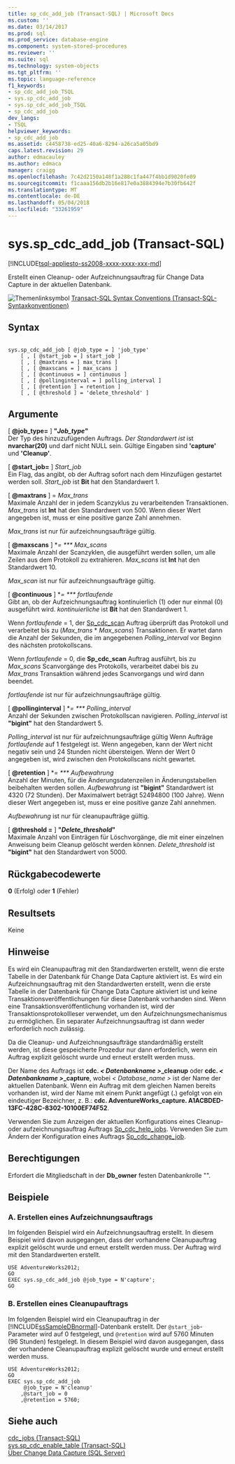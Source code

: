 ```yaml
---
title: sp_cdc_add_job (Transact-SQL) | Microsoft Docs
ms.custom: ''
ms.date: 03/14/2017
ms.prod: sql
ms.prod_service: database-engine
ms.component: system-stored-procedures
ms.reviewer: ''
ms.suite: sql
ms.technology: system-objects
ms.tgt_pltfrm: ''
ms.topic: language-reference
f1_keywords:
- sp_cdc_add_job_TSQL
- sys.sp_cdc_add_job
- sys.sp_cdc_add_job_TSQL
- sp_cdc_add_job
dev_langs:
- TSQL
helpviewer_keywords:
- sp_cdc_add_job
ms.assetid: c4458738-ed25-40a6-8294-a26ca5a05bd9
caps.latest.revision: 29
author: edmacauley
ms.author: edmaca
manager: craigg
ms.openlocfilehash: 7c42d2150a148f1a288c1fa447f4bb1d9020fe09
ms.sourcegitcommit: f1caaa156db2b16e817e0a3884394e7b30fb642f
ms.translationtype: MT
ms.contentlocale: de-DE
ms.lasthandoff: 05/04/2018
ms.locfileid: "33261959"
---
```

# <a name="sysspcdcaddjob-transact-sql"></a>sys.sp_cdc_add_job (Transact-SQL)
[!INCLUDE[tsql-appliesto-ss2008-xxxx-xxxx-xxx-md](../../includes/tsql-appliesto-ss2008-xxxx-xxxx-xxx-md.md)]

  Erstellt einen Cleanup- oder Aufzeichnungsauftrag für Change Data Capture in der aktuellen Datenbank.  
  
 ![Themenlinksymbol](../../database-engine/configure-windows/media/topic-link.gif "Topic link icon") [Transact-SQL Syntax Conventions (Transact-SQL-Syntaxkonventionen)](../../t-sql/language-elements/transact-sql-syntax-conventions-transact-sql.md)  
  
## <a name="syntax"></a>Syntax  
  
```  
  
sys.sp_cdc_add_job [ @job_type = ] 'job_type'  
    [ , [ @start_job = ] start_job ]   
    [ , [ @maxtrans = ] max_trans ]   
    [ , [ @maxscans = ] max_scans ]   
    [ , [ @continuous = ] continuous ]   
    [ , [ @pollinginterval = ] polling_interval ]   
    [ , [ @retention ] = retention ]   
    [ , [ @threshold ] = 'delete_threshold' ]  
```  
  
## <a name="arguments"></a>Argumente  
 [  **@job_type=** ] **"***Job_type***"**  
 Der Typ des hinzuzufügenden Auftrags. *Der Standardwert ist* ist **nvarchar(20)** und darf nicht NULL sein. Gültige Eingaben sind **'capture'** und **'Cleanup'**.  
  
 [  **@start_job=** ] *Start_job*  
 Ein Flag, das angibt, ob der Auftrag sofort nach dem Hinzufügen gestartet werden soll. *Start_job* ist **Bit** hat den Standardwert 1.  
  
 [ **@maxtrans** ] = *Max_trans*  
 Maximale Anzahl der in jedem Scanzyklus zu verarbeitenden Transaktionen. *Max_trans* ist **Int** hat den Standardwert von 500. Wenn dieser Wert angegeben ist, muss er eine positive ganze Zahl annehmen.  
  
 *Max_trans* ist nur für aufzeichnungsaufträge gültig.  
  
 [ **@maxscans** ] **= *** Max_scans*  
 Maximale Anzahl der Scanzyklen, die ausgeführt werden sollen, um alle Zeilen aus dem Protokoll zu extrahieren. *Max_scans* ist **Int** hat den Standardwert 10.  
  
 *Max_scan* ist nur für aufzeichnungsaufträge gültig.  
  
 [ **@continuous** ] **= *** fortlaufende*  
 Gibt an, ob der Aufzeichnungsauftrag kontinuierlich (1) oder nur einmal (0) ausgeführt wird. *kontinuierliche* ist **Bit** hat den Standardwert 1.  
  
 Wenn *fortlaufende* = 1, der [Sp_cdc_scan](../../relational-databases/system-stored-procedures/sys-sp-cdc-scan-transact-sql.md) Auftrag überprüft das Protokoll und verarbeitet bis zu (*Max_trans* \* *Max_scans*) Transaktionen. Er wartet dann die Anzahl der Sekunden, die im angegebenen *Polling_interval* vor Beginn des nächsten protokollscans.  
  
 Wenn *fortlaufende* = 0, die **Sp_cdc_scan** Auftrag ausführt, bis zu *Max_scans* Scanvorgänge des Protokolls, verarbeitet dabei bis zu *Max_trans* Transaktion während jedes Scanvorgangs und wird dann beendet.  
  
 *fortlaufende* ist nur für aufzeichnungsaufträge gültig.  
  
 [ **@pollinginterval** ] **= *** Polling_interval*  
 Anzahl der Sekunden zwischen Protokollscan navigieren. *Polling_interval* ist **"bigint"** hat den Standardwert 5.  
  
 *Polling_interval* ist nur für aufzeichnungsaufträge gültig Wenn Aufträge *fortlaufende* auf 1 festgelegt ist. Wenn angegeben, kann der Wert nicht negativ sein und 24 Stunden nicht übersteigen. Wenn der Wert 0 angegeben ist, wird zwischen den Protokollscans nicht gewartet.  
  
 [ **@retention** ] **= *** Aufbewahrung*  
 Anzahl der Minuten, für die Änderungsdatenzeilen in Änderungstabellen beibehalten werden sollen. *Aufbewahrung* ist **"bigint"** Standardwert ist 4320 (72 Stunden). Der Maximalwert beträgt 52494800 (100 Jahre). Wenn dieser Wert angegeben ist, muss er eine positive ganze Zahl annehmen.  
  
 *Aufbewahrung* ist nur für cleanupaufträge gültig.  
  
 [  **@threshold =** ] **"***Delete_threshold***"**  
 Maximale Anzahl von Einträgen für Löschvorgänge, die mit einer einzelnen Anweisung beim Cleanup gelöscht werden können. *Delete_threshold* ist **"bigint"** hat den Standardwert von 5000.  
  
## <a name="return-code-values"></a>Rückgabecodewerte  
 **0** (Erfolg) oder **1** (Fehler)  
  
## <a name="result-sets"></a>Resultsets  
 Keine  
  
## <a name="remarks"></a>Hinweise  
 Es wird ein Cleanupauftrag mit den Standardwerten erstellt, wenn die erste Tabelle in der Datenbank für Change Data Capture aktiviert ist. Es wird ein Aufzeichnungsauftrag mit den Standardwerten erstellt, wenn die erste Tabelle in der Datenbank für Change Data Capture aktiviert ist und keine Transaktionsveröffentlichungen für diese Datenbank vorhanden sind. Wenn eine Transaktionsveröffentlichung vorhanden ist, wird der Transaktionsprotokollleser verwendet, um den Aufzeichnungsmechanismus zu ermöglichen. Ein separater Aufzeichnungsauftrag ist dann weder erforderlich noch zulässig.  
  
 Da die Cleanup- und Aufzeichnungsaufträge standardmäßig erstellt werden, ist diese gespeicherte Prozedur nur dann erforderlich, wenn ein Auftrag explizit gelöscht wurde und erneut erstellt werden muss.  
  
 Der Name des Auftrags ist **cdc. ***< Datenbankname >***_cleanup** oder **cdc. ***< Datenbankname >***_capture**, wobei *< Database_name >* ist der Name der aktuellen Datenbank. Wenn ein Auftrag mit dem gleichen Namen bereits vorhanden ist, wird der Name mit einem Punkt angefügt (**.**) gefolgt von ein eindeutiger Bezeichner, z. B.: **cdc. AdventureWorks_capture. A1ACBDED-13FC-428C-8302-10100EF74F52**.  
  
 Verwenden Sie zum Anzeigen der aktuellen Konfigurations eines Cleanup- oder aufzeichnungsauftrag Auftrags [Sp_cdc_help_jobs](../../relational-databases/system-stored-procedures/sys-sp-cdc-help-jobs-transact-sql.md). Verwenden Sie zum Ändern der Konfiguration eines Auftrags [Sp_cdc_change_job](../../relational-databases/system-stored-procedures/sys-sp-cdc-change-job-transact-sql.md).  
  
## <a name="permissions"></a>Berechtigungen  
 Erfordert die Mitgliedschaft in der **Db_owner** festen Datenbankrolle "".  
  
## <a name="examples"></a>Beispiele  
  
### <a name="a-creating-a-capture-job"></a>A. Erstellen eines Aufzeichnungsauftrags  
 Im folgenden Beispiel wird ein Aufzeichnungsauftrag erstellt. In diesem Beispiel wird davon ausgegangen, dass der vorhandene Cleanupauftrag explizit gelöscht wurde und erneut erstellt werden muss. Der Auftrag wird mit den Standardwerten erstellt.  
  
```  
USE AdventureWorks2012;  
GO  
EXEC sys.sp_cdc_add_job @job_type = N'capture';  
GO  
```  
  
### <a name="b-creating-a-cleanup-job"></a>B. Erstellen eines Cleanupauftrags  
 Im folgenden Beispiel wird ein Cleanupauftrag in der [!INCLUDE[ssSampleDBnormal](../../includes/sssampledbnormal-md.md)]-Datenbank erstellt. Der `@start_job`-Parameter wird auf 0 festgelegt, und `@retention` wird auf 5760 Minuten (96 Stunden) festgelegt. In diesem Beispiel wird davon ausgegangen, dass der vorhandene Cleanupauftrag explizit gelöscht wurde und erneut erstellt werden muss.  
  
```  
USE AdventureWorks2012;  
GO  
EXEC sys.sp_cdc_add_job  
     @job_type = N'cleanup'  
    ,@start_job = 0  
    ,@retention = 5760;  
```  
  
## <a name="see-also"></a>Siehe auch  
 [cdc_jobs &#40;Transact-SQL&#41;](../../relational-databases/system-tables/dbo-cdc-jobs-transact-sql.md)   
 [sys.sp_cdc_enable_table &#40;Transact-SQL&#41;](../../relational-databases/system-stored-procedures/sys-sp-cdc-enable-table-transact-sql.md)   
 [Über Change Data Capture &#40;SQL Server&#41;](../../relational-databases/track-changes/about-change-data-capture-sql-server.md)  
  
  
